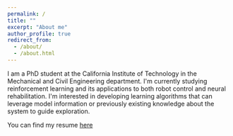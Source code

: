 ```yaml
---
permalink: /
title: ""
excerpt: "About me"
author_profile: true
redirect_from: 
  - /about/
  - /about.html
---
```


I am a PhD student at the California Institute of Technology in the Mechanical and Civil Engineering department. I'm currently studying reinforcement learning and its applications to both robot control and neural rehabilitation. I'm interested in developing learning algorithms that can leverage model information or previously existing knowledge about the system to guide exploration.

You can find my resume [here](https://rcheng805.github.io/files/cv.pdf)
